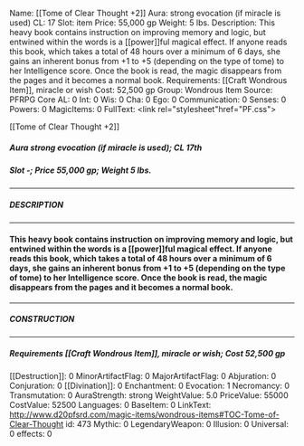 Name: [[Tome of Clear Thought +2]]
Aura: strong evocation (if miracle is used)
CL: 17
Slot: item
Price: 55,000 gp
Weight: 5 lbs.
Description: This heavy book contains instruction on improving memory and logic, but entwined within the words is a [[power]]ful magical effect. If anyone reads this book, which takes a total of 48 hours over a minimum of 6 days, she gains an inherent bonus from +1 to +5 (depending on the type of tome) to her Intelligence score. Once the book is read, the magic disappears from the pages and it becomes a normal book.
Requirements: [[Craft Wondrous Item]], miracle or wish
Cost: 52,500 gp
Group: Wondrous Item
Source: PFRPG Core
AL: 0
Int: 0
Wis: 0
Cha: 0
Ego: 0
Communication: 0
Senses: 0
Powers: 0
MagicItems: 0
FullText: <link rel="stylesheet"href="PF.css"><div class="heading"><p class="alignleft">[[Tome of Clear Thought +2]]</p><div style="clear: both;"></div></div><div><h5><b>Aura </b>strong evocation (if miracle is used); <b>CL </b>17th</h5><h5><b>Slot </b>-; <b>Price </b>55,000 gp; <b>Weight </b>5 lbs.</h5></div><hr/><div><h5><b>DESCRIPTION</b></h5></div><hr/><div><h4><p>This heavy book contains instruction on improving memory and logic, but entwined within the words is a [[power]]ful magical effect. If anyone reads this book, which takes a total of 48 hours over a minimum of 6 days, she gains an inherent bonus from +1 to +5 (depending on the type of tome) to her Intelligence score. Once the book is read, the magic disappears from the pages and it becomes a normal book.</p></h4></div><hr/><div><h5><b>CONSTRUCTION</b></h5></div><hr/><div><h5><b>Requirements </b>[[Craft Wondrous Item]], <i>miracle or wish</i>; <b>Cost </b>52,500 gp</h5></div>
[[Destruction]]: 0
MinorArtifactFlag: 0
MajorArtifactFlag: 0
Abjuration: 0
Conjuration: 0
[[Divination]]: 0
Enchantment: 0
Evocation: 1
Necromancy: 0
Transmutation: 0
AuraStrength: strong
WeightValue: 5.0
PriceValue: 55000
CostValue: 52500
Languages: 0
BaseItem: 0
LinkText: http://www.d20pfsrd.com/magic-items/wondrous-items#TOC-Tome-of-Clear-Thought
id: 473
Mythic: 0
LegendaryWeapon: 0
Illusion: 0
Universal: 0
effects: 0
